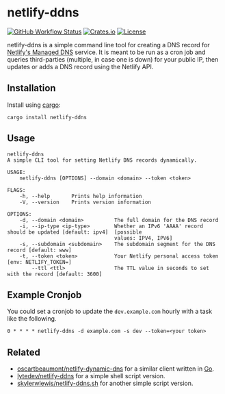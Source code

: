 # netlify-ddns

[![GitHub Workflow Status](https://img.shields.io/github/workflow/status/lukehsiao/netlify-ddns-rs/rust)](https://github.com/lukehsiao/netlify-ddns-rs/actions)
[![Crates.io](https://img.shields.io/crates/v/netlify-ddns)](https://crates.io/crates/netlify-ddns)
[![License](https://img.shields.io/crates/l/netlify-ddns)](https://github.com/lukehsiao/netlify-ddns-rs/blob/master/LICENSE-MIT)

netlify-ddns is a simple command line tool for creating a DNS record for
[Netlify's Managed DNS][netlify] service. It is meant to be run as a cron job
and queries third-parties (multiple, in case one is down) for your public IP,
then updates or adds a DNS record using the Netlify API.

## Installation

Install using [cargo][cargo]:

```
cargo install netlify-ddns
```

## Usage

```
netlify-ddns
A simple CLI tool for setting Netlify DNS records dynamically.

USAGE:
    netlify-ddns [OPTIONS] --domain <domain> --token <token>

FLAGS:
    -h, --help       Prints help information
    -V, --version    Prints version information

OPTIONS:
    -d, --domain <domain>          The full domain for the DNS record
    -i, --ip-type <ip-type>        Whether an IPv6 'AAAA' record should be updated [default: ipv4]  [possible
                                   values: IPV4, IPV6]
    -s, --subdomain <subdomain>    The subdomain segment for the DNS record [default: www]
    -t, --token <token>            Your Netlify personal access token [env: NETLIFY_TOKEN=]
        --ttl <ttl>                The TTL value in seconds to set with the record [default: 3600]
```

## Example Cronjob

You could set a cronjob to update the `dev.example.com` hourly with a task like
the following.

```
0 * * * * netlify-ddns -d example.com -s dev --token=<your token>
```

## Related

* [oscartbeaumont/netlify-dynamic-dns] for a similar client written in [Go][go].
* [lytedev/netlify-ddns] for a simple shell script version.
* [skylerwlewis/netlify-ddns.sh] for another simple script version.

[cargo]: https://doc.rust-lang.org/cargo/getting-started/installation.html
[go]: https://golang.org/
[lytedev/netlify-ddns]: https://github.com/lytedev/netlify-ddns
[netlify]: https://www.netlify.com/docs/dns/
[oscartbeaumont/netlify-dynamic-dns]: https://github.com/oscartbeaumont/netlify-dynamic-dns
[skylerwlewis/netlify-ddns.sh]: https://gist.github.com/skylerwlewis/ba052db5fe26424255674931d43fc030
